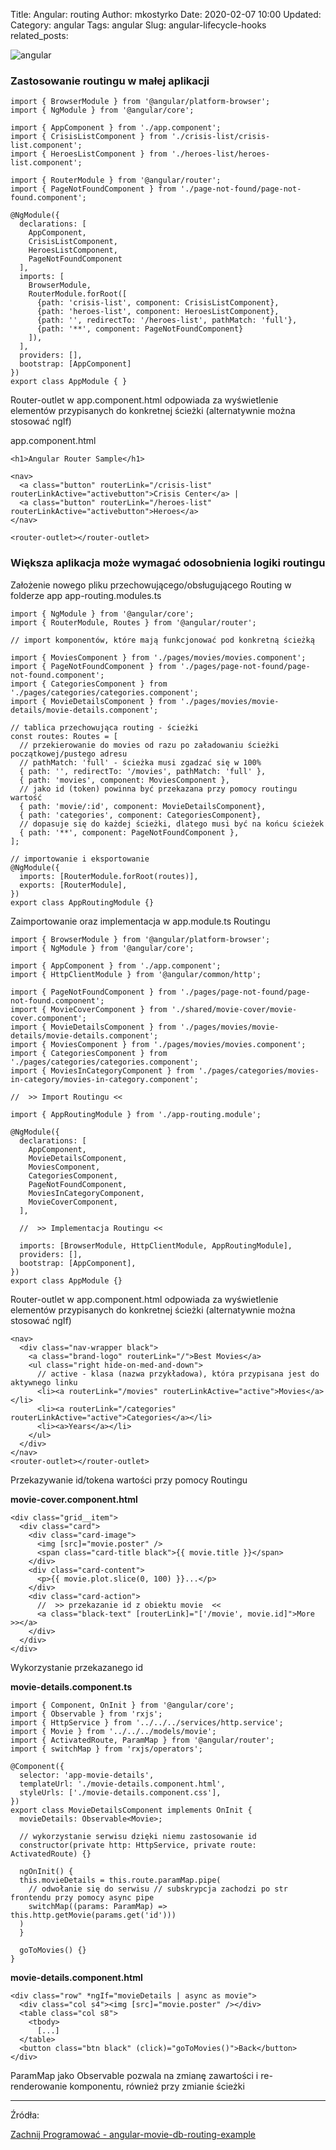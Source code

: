 Title: Angular: routing
Author: mkostyrko
Date: 2020-02-07 10:00
Updated:
Category: angular
Tags: angular
Slug: angular-lifecycle-hooks
related_posts:

![angular](https://wpblog.semaphoreci.com/wp-content/uploads/2019/01/Testing-Components-in-Angular-2-with-Jasmine-776x320.png)

### Zastosowanie routingu w małej aplikacji

    import { BrowserModule } from '@angular/platform-browser';
    import { NgModule } from '@angular/core';

    import { AppComponent } from './app.component';
    import { CrisisListComponent } from './crisis-list/crisis-list.component';
    import { HeroesListComponent } from './heroes-list/heroes-list.component';

    import { RouterModule } from '@angular/router';
    import { PageNotFoundComponent } from './page-not-found/page-not-found.component';

    @NgModule({
      declarations: [
        AppComponent,
        CrisisListComponent,
        HeroesListComponent,
        PageNotFoundComponent
      ],
      imports: [
        BrowserModule,
        RouterModule.forRoot([
          {path: 'crisis-list', component: CrisisListComponent},
          {path: 'heroes-list', component: HeroesListComponent},
          {path: '', redirectTo: '/heroes-list', pathMatch: 'full'},
          {path: '**', component: PageNotFoundComponent}
        ]),
      ],
      providers: [],
      bootstrap: [AppComponent]
    })
    export class AppModule { }

Router-outlet w app.component.html odpowiada za wyświetlenie elementów przypisanych do konkretnej ścieżki (alternatywnie można stosować ngIf)

app.component.html

    <h1>Angular Router Sample</h1>

    <nav>
      <a class="button" routerLink="/crisis-list" routerLinkActive="activebutton">Crisis Center</a> |
      <a class="button" routerLink="/heroes-list" routerLinkActive="activebutton">Heroes</a>
    </nav>

    <router-outlet></router-outlet>


### Większa aplikacja może wymagać odosobnienia logiki routingu

Założenie nowego pliku przechowującego/obsługującego Routing w folderze app
app-routing.modules.ts

    import { NgModule } from '@angular/core';
    import { RouterModule, Routes } from '@angular/router';

    // import komponentów, które mają funkcjonować pod konkretną ścieżką

    import { MoviesComponent } from './pages/movies/movies.component';
    import { PageNotFoundComponent } from './pages/page-not-found/page-not-found.component';
    import { CategoriesComponent } from './pages/categories/categories.component';
    import { MovieDetailsComponent } from './pages/movies/movie-details/movie-details.component';

    // tablica przechowująca routing - ścieżki
    const routes: Routes = [
      // przekierowanie do movies od razu po załadowaniu ścieżki początkowej/pustego adresu
      // pathMatch: 'full' - ścieżka musi zgadzać się w 100%
      { path: '', redirectTo: '/movies', pathMatch: 'full' },
      { path: 'movies', component: MoviesComponent },
      // jako id (token) powinna być przekazana przy pomocy routingu wartość
      { path: 'movie/:id', component: MovieDetailsComponent},
      { path: 'categories', component: CategoriesComponent},
      // dopasuje się do każdej ścieżki, dlatego musi być na końcu ścieżek
      { path: '**', component: PageNotFoundComponent },
    ];

    // importowanie i eksportowanie
    @NgModule({
      imports: [RouterModule.forRoot(routes)],
      exports: [RouterModule],
    })
    export class AppRoutingModule {}

Zaimportowanie oraz implementacja w app.module.ts Routingu

    import { BrowserModule } from '@angular/platform-browser';
    import { NgModule } from '@angular/core';

    import { AppComponent } from './app.component';
    import { HttpClientModule } from '@angular/common/http';

    import { PageNotFoundComponent } from './pages/page-not-found/page-not-found.component';
    import { MovieCoverComponent } from './shared/movie-cover/movie-cover.component';
    import { MovieDetailsComponent } from './pages/movies/movie-details/movie-details.component';
    import { MoviesComponent } from './pages/movies/movies.component';
    import { CategoriesComponent } from './pages/categories/categories.component';
    import { MoviesInCategoryComponent } from './pages/categories/movies-in-category/movies-in-category.component';

    //  >> Import Routingu <<

    import { AppRoutingModule } from './app-routing.module';

    @NgModule({
      declarations: [
        AppComponent,
        MovieDetailsComponent,
        MoviesComponent,
        CategoriesComponent,
        PageNotFoundComponent,
        MoviesInCategoryComponent,
        MovieCoverComponent,
      ],

      //  >> Implementacja Routingu <<

      imports: [BrowserModule, HttpClientModule, AppRoutingModule],
      providers: [],
      bootstrap: [AppComponent],
    })
    export class AppModule {}

Router-outlet w app.component.html odpowiada za wyświetlenie elementów przypisanych do konkretnej ścieżki (alternatywnie można stosować ngIf)

    <nav>
      <div class="nav-wrapper black">
        <a class="brand-logo" routerLink="/">Best Movies</a>
        <ul class="right hide-on-med-and-down">
          // active - klasa (nazwa przykładowa), która przypisana jest do aktywnego linku
          <li><a routerLink="/movies" routerLinkActive="active">Movies</a></li>
          <li><a routerLink="/categories" routerLinkActive="active">Categories</a></li>
          <li><a>Years</a></li>
        </ul>
      </div>
    </nav>
    <router-outlet></router-outlet>


Przekazywanie id/tokena wartości przy pomocy Routingu

**movie-cover.component.html**

    <div class="grid__item">
      <div class="card">
        <div class="card-image">
          <img [src]="movie.poster" />
          <span class="card-title black">{{ movie.title }}</span>
        </div>
        <div class="card-content">
          <p>{{ movie.plot.slice(0, 100) }}...</p>
        </div>
        <div class="card-action">
          //  >> przekazanie id z obiektu movie  <<
          <a class="black-text" [routerLink]="['/movie', movie.id]">More >></a>
        </div>
      </div>
    </div>

Wykorzystanie przekazanego id


**movie-details.component.ts**

    import { Component, OnInit } from '@angular/core';
    import { Observable } from 'rxjs';
    import { HttpService } from '../../../services/http.service';
    import { Movie } from '../../../models/movie';
    import { ActivatedRoute, ParamMap } from '@angular/router';
    import { switchMap } from 'rxjs/operators';

    @Component({
      selector: 'app-movie-details',
      templateUrl: './movie-details.component.html',
      styleUrls: ['./movie-details.component.css'],
    })
    export class MovieDetailsComponent implements OnInit {
      movieDetails: Observable<Movie>;

      // wykorzystanie serwisu dzięki niemu zastosowanie id
      constructor(private http: HttpService, private route: ActivatedRoute) {}

      ngOnInit() {
      this.movieDetails = this.route.paramMap.pipe(
        // odwołanie się do serwisu // subskrypcja zachodzi po str frontendu przy pomocy async pipe
        switchMap((params: ParamMap) => this.http.getMovie(params.get('id')))
      )
      }

      goToMovies() {}
    }


**movie-details.component.html**


    <div class="row" *ngIf="movieDetails | async as movie">
      <div class="col s4"><img [src]="movie.poster" /></div>
      <table class="col s8">
        <tbody>
          [...]
      </table>
      <button class="btn black" (click)="goToMovies()">Back</button>
    </div>


ParamMap jako Observable pozwala na zmianę zawartości i re-renderowanie komponentu, również przy zmianie ścieżki

---

Źródła:

[Zachnij Programować - angular-movie-db-routing-example](https://github.com/ZacznijProgramowac/angular-movie-db-routing-example/blob/002-router-param/src/app/app-routing.module.ts)
